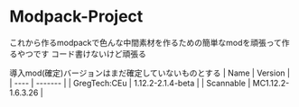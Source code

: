 # Modpack-Project
これから作るmodpackで色んな中間素材を作るための簡単なmodを頑張って作るやつです
コード書けないけど頑張る

導入mod(確定)バージョンはまだ確定していないものとする
| Name | Version |
| ---- | ------- |
| GregTech:CEu | 1.12.2-2.1.4-beta |
| Scannable | MC1.12.2-1.6.3.26 |

